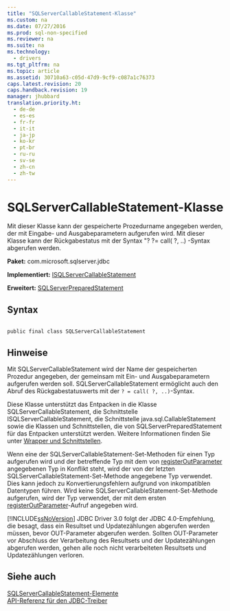 ```yaml
---
title: "SQLServerCallableStatement-Klasse"
ms.custom: na
ms.date: 07/27/2016
ms.prod: sql-non-specified
ms.reviewer: na
ms.suite: na
ms.technology: 
  - drivers
ms.tgt_pltfrm: na
ms.topic: article
ms.assetid: 30710a63-c05d-47d9-9cf9-c087a1c76373
caps.latest.revision: 20
caps.handback.revision: 19
manager: jhubbard
translation.priority.ht: 
  - de-de
  - es-es
  - fr-fr
  - it-it
  - ja-jp
  - ko-kr
  - pt-br
  - ru-ru
  - sv-se
  - zh-cn
  - zh-tw
---
```

# SQLServerCallableStatement-Klasse
  Mit dieser Klasse kann der gespeicherte Prozedurname angegeben werden, der mit Eingabe\- und Ausgabeparametern aufgerufen wird. Mit dieser Klasse kann der Rückgabestatus mit der Syntax "? ?\= call\( ?, ..\) \-Syntax abgerufen werden.  
  
 **Paket:** com.microsoft.sqlserver.jdbc  
  
 **Implementiert:** [ISQLServerCallableStatement](../content/SQLServerCallableStatement-Class.md)  
  
 **Erweitert:** [SQLServerPreparedStatement](../content/SQLServerPreparedStatement-Class.md)  
  
## Syntax  
  
```  
  
public final class SQLServerCallableStatement  
```  
  
## Hinweise  
 Mit SQLServerCallableStatement wird der Name der gespeicherten Prozedur angegeben, der gemeinsam mit Ein\- und Ausgabeparametern aufgerufen werden soll. SQLServerCallableStatement ermöglicht auch den Abruf des Rückgabestatuswerts mit der `? = call( ?, ..)`\-Syntax.  
  
 Diese Klasse unterstützt das Entpacken in die Klasse SQLServerCallableStatement, die Schnittstelle ISQLServerCallableStatement, die Schnittstelle  java.sql.CallableStatement sowie die Klassen und Schnittstellen, die von  SQLServerPreparedStatement für das Entpacken unterstützt werden. Weitere Informationen finden Sie unter [Wrapper und Schnittstellen](../content/Wrappers-and-Interfaces.md).  
  
 Wenn eine der SQLServerCallableStatement\-Set\-Methoden für einen Typ aufgerufen wird und der betreffende Typ mit dem von [registerOutParameter](../content/registerOutParameter-Method--SQLServerCallableStatement-.md) angegebenen Typ in Konflikt steht, wird der von der letzten SQLServerCallableStatement\-Set\-Methode angegebene Typ verwendet. Dies kann jedoch zu Konvertierungsfehlern aufgrund von inkompatiblen Datentypen führen. Wird keine SQLServerCallableStatement\-Set\-Methode aufgerufen, wird der Typ verwendet, der mit dem ersten [registerOutParameter](../content/registerOutParameter-Method--SQLServerCallableStatement-.md)\-Aufruf angegeben wird.  
  
 [!INCLUDE[ssNoVersion](../content/includes/ssNoVersion_md.md)] JDBC Driver 3.0 folgt der JDBC 4.0\-Empfehlung, die besagt, dass ein Resultset und Updatezählungen abgerufen werden müssen, bevor OUT\-Parameter abgerufen werden. Sollten OUT\-Parameter vor Abschluss der Verarbeitung des Resultsets und der Updatezählungen abgerufen werden, gehen alle noch nicht verarbeiteten Resultsets und Updatezählungen verloren.  
  
## Siehe auch  
 [SQLServerCallableStatement-Elemente](../content/SQLServerCallableStatement-Members.md)   
 [API-Referenz für den JDBC-Treiber](../content/JDBC-Driver-API-Reference.md)  
  
  